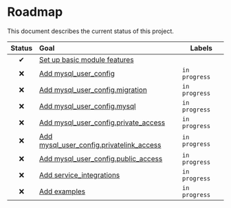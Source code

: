 # Roadmap

This document describes the current status of this project.


| Status | Goal | Labels | 
| :---: | :--- | --- | 
| ✔ | [Set up basic module features]() || 
| ❌ | [Add mysql_user_config]() |`in progress`|
| ❌ | [Add mysql_user_config.migration]() |`in progress`|
| ❌ | [Add mysql_user_config.mysql]() |`in progress`|
| ❌ | [Add mysql_user_config.private_access]() |`in progress`|
| ❌ | [Add mysql_user_config.privatelink_access]() |`in progress`|
| ❌ | [Add mysql_user_config.public_access]() |`in progress`|
| ❌ | [Add service_integrations]() |`in progress`|
| ❌ | [Add examples]() |`in progress`|
